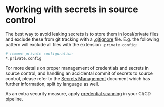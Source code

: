 # Working with secrets in source control

The best way to avoid leaking secrets is to store them in local/private files and exclude these from git tracking with a [.gitignore](https://git-scm.com/docs/gitignore) file.
E.g. the following pattern will exclude all files with the extension `.private.config`:

```bash
# remove private configuration
*.private.config
```

For more details on proper management of credentials and secrets in source control, and handling an accidental commit of secrets to source control, please refer to the [Secrets Management](../../continuous-delivery/secrets-management/readme.md) document which has further information, split by language as well.

As an extra security measure, apply [credential scanning](../../continuous-integration/credential-scanning/recipes/detect-secrets.md) in your CI/CD pipeline.
